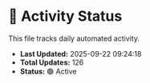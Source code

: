 # 🤖 Activity Status

This file tracks daily automated activity.

- **Last Updated:** 2025-09-22 09:24:18
- **Total Updates:** 126
- **Status:** 🟢 Active
